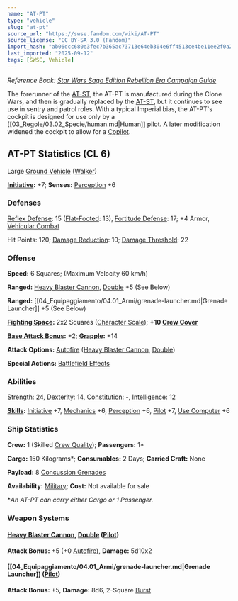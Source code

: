 ```yaml
---
name: "AT-PT"
type: "vehicle"
slug: "at-pt"
source_url: "https://swse.fandom.com/wiki/AT-PT"
source_license: "CC BY-SA 3.0 (Fandom)"
import_hash: "ab06dcc680e3fec7b365ac73713e64eb304e6ff4513ce4be11ee2f0a25297d44"
last_imported: "2025-09-12"
tags: [SWSE, Vehicle]
---
```

*Reference Book: [Star Wars Saga Edition Rebellion Era Campaign Guide](https://swse.fandom.com/wiki/Star_Wars_Saga_Edition_Rebellion_Era_Campaign_Guide)*

The forerunner of the [AT-ST](https://swse.fandom.com/wiki/AT-ST), the AT-PT is manufactured during the Clone Wars, and then is gradually replaced by the [AT-ST](https://swse.fandom.com/wiki/AT-ST), but it continues to see use in sentry and patrol roles. With a typical Imperial bias, the AT-PT's cockpit is designed for use only by a [[03_Regole/03.02_Specie/human.md|Human]] pilot. A later modification widened the cockpit to allow for a [Copilot](https://swse.fandom.com/wiki/Copilot).

## AT-PT Statistics (CL 6)
Large [Ground Vehicle](https://swse.fandom.com/wiki/Ground_Vehicle) ([Walker](https://swse.fandom.com/wiki/Walker))

**[Initiative](https://swse.fandom.com/wiki/Initiative):** +7; **Senses:** [Perception](https://swse.fandom.com/wiki/Perception) +6
### Defenses
[Reflex Defense](https://swse.fandom.com/wiki/Reflex_Defense_(Vehicles)): 15 ([Flat-Footed](https://swse.fandom.com/wiki/Flat-Footed): 13), [Fortitude Defense](https://swse.fandom.com/wiki/Fortitude_Defense_(Vehicles)): 17; +4 Armor, [Vehicular Combat](https://swse.fandom.com/wiki/Vehicular_Combat)

Hit Points: 120; [Damage Reduction](https://swse.fandom.com/wiki/Damage_Reduction): 10; [Damage Threshold](https://swse.fandom.com/wiki/Damage_Threshold_(Vehicles)): 22
### Offense
**Speed:** 6 Squares; (Maximum Velocity 60 km/h)

**Ranged:** [Heavy Blaster Cannon](https://swse.fandom.com/wiki/Heavy_Blaster_Cannon_(Vehicles)), [Double](https://swse.fandom.com/wiki/Double) +5 (See Below)

**Ranged:** [[04_Equipaggiamento/04.01_Armi/grenade-launcher.md|Grenade Launcher]] +5 (See Below)

**[Fighting Space](https://swse.fandom.com/wiki/Fighting_Space):** 2x2 Squares ([Character Scale](https://swse.fandom.com/wiki/Character_Scale)); **+10 [Crew Cover](https://swse.fandom.com/wiki/Crew_Cover)**

**[Base Attack Bonus](https://swse.fandom.com/wiki/Base_Attack_Bonus):** +2; **[Grapple](https://swse.fandom.com/wiki/Grapple):** +14

**Attack Options:** [Autofire](https://swse.fandom.com/wiki/Autofire_(Vehicle_Combat)) ([Heavy Blaster Cannon](https://swse.fandom.com/wiki/Heavy_Blaster_Cannon_(Vehicles)), [Double](https://swse.fandom.com/wiki/Double))

**Special Actions:** [Battlefield Effects](https://swse.fandom.com/wiki/Battlefield_Effects)
### Abilities
[Strength](https://swse.fandom.com/wiki/Strength): 24, [Dexterity](https://swse.fandom.com/wiki/Dexterity): 14, [Constitution](https://swse.fandom.com/wiki/Constitution): -, [Intelligence](https://swse.fandom.com/wiki/Intelligence): 12

**[Skills](https://swse.fandom.com/wiki/Skills):** [Initiative](https://swse.fandom.com/wiki/Initiative) +7, [Mechanics](https://swse.fandom.com/wiki/Mechanics) +6, [Perception](https://swse.fandom.com/wiki/Perception) +6, [Pilot](https://swse.fandom.com/wiki/Pilot) +7, [Use Computer](https://swse.fandom.com/wiki/Use_Computer) +6
### Ship Statistics
**Crew:** 1 (Skilled [Crew Quality](https://swse.fandom.com/wiki/Crew_Quality)); **Passengers:** 1*

**Cargo:** 150 Kilograms*; **Consumables:** 2 Days; **Carried Craft:** None

**Payload:** 8 [Concussion Grenades](https://swse.fandom.com/wiki/Concussion_Grenades)

**Availability:** [Military](https://swse.fandom.com/wiki/Military); **Cost:** Not available for sale

**An AT-PT can carry either Cargo or 1 Passenger.*
### Weapon Systems
#### **[Heavy Blaster Cannon](https://swse.fandom.com/wiki/Heavy_Blaster_Cannon_(Vehicles)), [Double](https://swse.fandom.com/wiki/Double) ([Pilot](https://swse.fandom.com/wiki/Pilot_(Vehicle_Combat)))**
**Attack Bonus:** +5 (+0 [Autofire](https://swse.fandom.com/wiki/Autofire_(Vehicle_Combat))), **Damage:** 5d10x2
#### **[[04_Equipaggiamento/04.01_Armi/grenade-launcher.md|Grenade Launcher]] ([Pilot](https://swse.fandom.com/wiki/Pilot_(Vehicle_Combat)))**
**Attack Bonus:** +5, **Damage:** 8d6, 2-Square [Burst](https://swse.fandom.com/wiki/Burst)